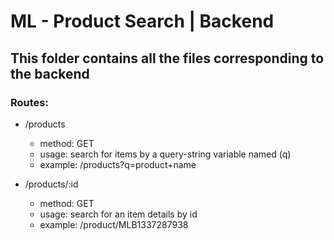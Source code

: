 # ML - Product Search | Backend

## This folder contains all the files corresponding to the backend

### Routes:

- /products

  - method: GET
  - usage: search for items by a query-string variable named (q)
  - example: /products?q=product+name

- /products/:id
  - method: GET
  - usage: search for an item details by id
  - example: /product/MLB1337287938

